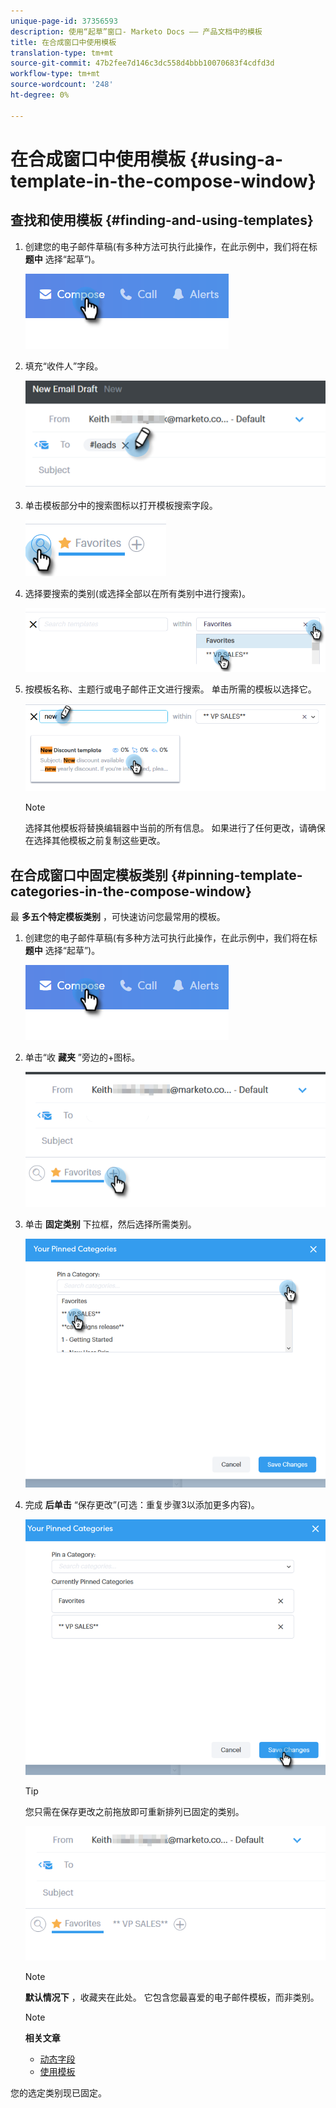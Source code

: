```yaml
---
unique-page-id: 37356593
description: 使用“起草”窗口- Marketo Docs —— 产品文档中的模板
title: 在合成窗口中使用模板
translation-type: tm+mt
source-git-commit: 47b2fee7d146c3dc558d4bbb10070683f4cdfd3d
workflow-type: tm+mt
source-wordcount: '248'
ht-degree: 0%

---
```



# 在合成窗口中使用模板 {#using-a-template-in-the-compose-window}

## 查找和使用模板 {#finding-and-using-templates}

1. 创建您的电子邮件草稿(有多种方法可执行此操作，在此示例中，我们将在标 **题中** 选择“起草”)。

   ![](assets/one-6.png)

1. 填充“收件人”字段。

   ![](assets/searching-two.png)

1. 单击模板部分中的搜索图标以打开模板搜索字段。

   ![](assets/searching-three.png)

1. 选择要搜索的类别(或选择全部以在所有类别中进行搜索)。

   ![](assets/searching-four.png)

1. 按模板名称、主题行或电子邮件正文进行搜索。 单击所需的模板以选择它。

   ![](assets/searching-five.png)

   >[!NOTE]
   >
   >选择其他模板将替换编辑器中当前的所有信息。 如果进行了任何更改，请确保在选择其他模板之前复制这些更改。

## 在合成窗口中固定模板类别 {#pinning-template-categories-in-the-compose-window}

最 **多五个特定模板类别** ，可快速访问您最常用的模板。

1. 创建您的电子邮件草稿(有多种方法可执行此操作，在此示例中，我们将在标 **题中** 选择“起草”)。

   ![](assets/one-6.png)

1. 单击“收 **藏夹** ”旁边的+图标。

   ![](assets/pinning-two.png)

1. 单击 **固定类别** 下拉框，然后选择所需类别。

   ![](assets/pinning-three.png)

1. 完成 **后单击** “保存更改”(可选：重复步骤3以添加更多内容)。

   ![](assets/pinning-four.png)

   >[!TIP]
   >
   >您只需在保存更改之前拖放即可重新排列已固定的类别。

   ![](assets/pinning-five.png)

   >[!NOTE]
   >
   >**默认情况下** ，收藏夹在此处。 它包含您最喜爱的电子邮件模板，而非类别。

   >[!NOTE]
   >
   >**相关文章**
   >
   >    
   >    
   >    * [动态字段](http://docs.marketo.com/x/wwDb)
   >    * [使用模板](http://docs.marketo.com/display/DOCS/Templates)


您的选定类别现已固定。